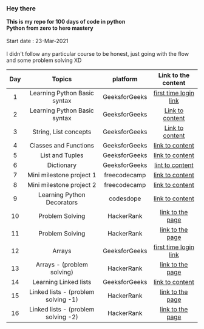 ### Hey there
**This is my repo for 100 days of code in python  
Python from zero to hero mastery**  
<br/>
Start date : 23-Mar-2021  
<br/>
I didn't follow any particular course to be honest, just going with the flow  and some problem solving XD
<br/>  

| Day    | Topics          | platform | Link to the content |
| :----: | :-------------: | :-----------: | :-----------------: |
| 1 | Learning Python Basic syntax | GeeksforGeeks | [first time login link](https://practice.geeksforgeeks.org/batch/fork-python) |
| 2 | Learning Python Basic syntax | GeeksforGeeks | [Link to content](https://practice.geeksforgeeks.org/tracks/python-module-2/?batchId=119) |
| 3 | String, List concepts | GeeksforGeeks | [Link to content](https://practice.geeksforgeeks.org/tracks/python-module-3/?batchId=119) |
| 4 | Classes and Functions | GeeksforGeeks | [link to content](https://practice.geeksforgeeks.org/tracks/python-module-4/?batchId=119) |
| 5 | List and Tuples | GeeksforGeeks | [link to content](https://practice.geeksforgeeks.org/tracks/python-module-5/?batchId=119) |
| 6 | Dictionary | GeeksforGeeks | [lint to content](https://practice.geeksforgeeks.org/tracks/python-module-6/?batchId=119) |
| 7 | Mini milestone project 1 | freecodecamp | [link to content ](https://www.youtube.com/watch?v=SqvVm3QiQVk&t=1712s) |
| 8 | Mini milestone project 2 | freecodecamp | [link to content ](https://www.youtube.com/watch?v=SqvVm3QiQVk&t=1712s) |
| 9 | Learning Python Decorators | codesdope | [link to content ](https://www.codesdope.com/course/python-decorators/) |
| 10 | Problem Solving | HackerRank | [link to the page](https://www.hackerrank.com/domains/python?badge_type=python) |
| 11 | Problem Solving | HackerRank | [link to the page](https://www.hackerrank.com/domains/python?badge_type=python) |
| 12 | Arrays | GeeksforGeeks | [first time login link](https://www.geeksforgeeks.org/array-python-set-1-introduction-functions/) |
| 13 | Arrays - (problem solving) | HackerRank | [link to the page](https://www.hackerrank.com/domains/data-structures) |
| 14 | Learning Linked lists | GeeksforGeeks | [link to content](https://www.geeksforgeeks.org/data-structures/linked-list/) |
| 15 | Linked lists - (problem solving -1) | HackerRank | [link to the page](https://www.hackerrank.com/domains/data-structures) |
| 16 | Linked lists - (problem solving -2) | HackerRank | [link to the page](https://www.hackerrank.com/domains/data-structures) |
